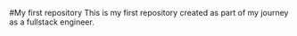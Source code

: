 #My first repository
This is my first repository created as part of my journey as a fullstack engineer.
